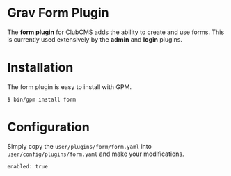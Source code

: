 # Grav Form Plugin

The **form plugin** for ClubCMS adds the ability to create and use forms.  This is currently used extensively by the **admin** and **login** plugins.

# Installation

The form plugin is easy to install with GPM.

```
$ bin/gpm install form
```

# Configuration

Simply copy the `user/plugins/form/form.yaml` into `user/config/plugins/form.yaml` and make your modifications.

```
enabled: true
``` 
